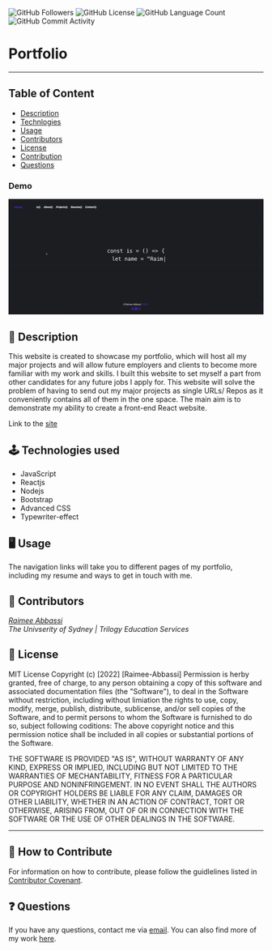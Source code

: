 <img alt="GitHub Followers" src="https://img.shields.io/github/followers/Raimeeab"> <img alt="GitHub License" src="https://img.shields.io/apm/l/vim-mode"> <img alt="GitHub Language Count" src="https://img.shields.io/github/languages/count/Raimeeab/react-porfolio"> <img alt="GitHub Commit Activity" src="https://img.shields.io/github/commit-activity/w/Raimeeab/react-porfolio">

# Portfolio

---

## Table of Content

- [Description](#description)
- [Technlogies](#technologies)
- [Usage](#usage)
- [Contributors](#contributors)
- [License](#license)
- [Contribution](#contribution)
- [Questions](#questions)

### Demo

![main-demo](src/assets/demo.gif)

<a name="description"></a>

## 📝 Description

This website is created to showcase my portfolio, which will host all my major projects and will allow future employers and clients to become more familiar with my work and skills. I built this website to set myself a part from other candidates for any future jobs I apply for. This website will solve the problem of having to send out my major projects as single URLs/ Repos as it conveniently contains all of them in the one space. The main aim is to demonstrate my ability to create a front-end React website.

Link to the [site](https://raimeeab.github.io/react-portfolio/)

<a name="technologies"></a>

## 🕹 Technologies used

- JavaScript
- Reactjs
- Nodejs
- Bootstrap
- Advanced CSS
- Typewriter-effect

<a name="usage"></a>

## 🖥 Usage
The navigation links will take you to different pages of my portfolio, including my resume and ways to get in touch with me. 

<a name="contributors"></a>

## 👥 Contributors

_[Raimee Abbassi](https://github.com/Raimeeab)_ <br>
_The Univserity of Sydney | Trilogy Education Services_ <br>

<a name="license"></a>

## 🔖 License

MIT License
Copyright (c) [2022] [Raimee-Abbassi]
Permission is herby granted, free of charge, to any person obtaining a copy of this software and associated documentation files (the "Software"), to deal in the Software without restriction, including without limiation the rights to use, copy, modify, merge, publish, distribute, sublicense, and/or sell copies of the Software, and to permit persons to whom the Software is furnished to do so, subject following coditions:
The above copyright notice and this permission notice shall be included in all copies or substantial portions of the Software.

THE SOFTWARE IS PROVIDED "AS IS", WITHOUT WARRANTY OF ANY KIND, EXPRESS OR IMPLIED, INCLUDING BUT NOT LIMITED TO THE WARRANTIES OF MECHANTABILITY, FITNESS FOR A PARTICULAR PURPOSE AND NONINFRINGEMENT. IN NO EVENT SHALL THE AUTHORS OR COPYRIGHT HOLDERS BE LIABLE FOR ANY CLAIM, DAMAGES OR OTHER LIABILITY, WHETHER IN AN ACTION OF CONTRACT, TORT OR OTHERWISE, ARISING FROM, OUT OF OR IN CONNECTION WITH THE SOFTWARE OR THE USE OF OTHER DEALINGS IN THE SOFTWARE.

---

<a name="contribution"></a>

## 🤝 How to Contribute

For information on how to contribute, please follow the guidlelines listed in [Contributor Covenant](https://www.contributor-covenant.org/).

<a name="questions"></a>

## ❓ Questions

If you have any questions, contact me via [email](raimee.abbassi@gmail.com). You can also find more of my work [here](https://github.com/Raimeeab).
